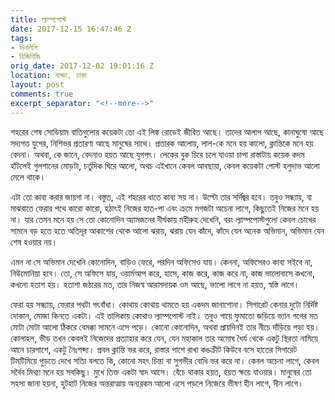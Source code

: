 ```yaml
---
title: ল্যাম্পপোস্ট
date: 2017-12-15 16:47:46 Z
tags:
- দিনলিপি
- হিজিবিজি
orig_date: 2017-12-02 19:01:16 Z
location: বাড্ডা, ঢাকা
layout: post
comments: true
excerpt_separator: "<!--more-->"
---
```


শহরের শেষ সোডিয়াম বাতিগুলোর কয়েকটা তো এই লিঙ্ক রোডেই জীবিত আছে। তাদের আলাপ আছে, কানাঘুষো আছে সদ্যগত যুগের, নিশিভর প্রতারণা আছে মানুষের সাথে। প্রতারক আলোয়, লাল-কে মনে হয় কালো, ক্লান্তিকে মনে হয় বেদনা। অথবা, কে জানে, বেদনাও হয়ত আছে যুগপৎ। লেকের বুক চিরে চলে যাওয়া চাপা রাস্তাটায় কয়েক কদম হাঁটলেই গুলশানের মোড়টা, চর্তুদিক ঘিরে আলো, অথচ এইখানে কেবল আবছায়া, কেবল কয়েকটা পোস্ট হলুদাভ আলো মেলে থাকে।
<!--more-->
এটা তো কাব্য করার জায়গা না। বস্তুত, এই শহরের ধাতে কাব্য সয় না। উল্টো তার সর্দিজ্বর হবে। তবুও সন্ধ্যায়, বা মাঝরাতে ফেরার পথে কারো কারো, হঠাৎই নিজের হাত-পা এবং ক্রমে মগজটা অচেনা লাগে, কিছুতেই নিজের মনে হয় না। যার তেমন মনে হয় সে তো কোনোদিন অ্যামজনের দীর্ঘকায় মহীরুহ দেখেনি, বরং ল্যাম্পপোস্টগুলো কেবল চোখের সামনে বড় হতে হতে অতিদূর আকাশের থেকে আলো ঝরায়, ঝরায় যেন কাঁদে, কাঁদে যেন অনেক অভিমান, অভিমান যেন শেষ হওয়ার নয়।

এমন না সে অভিমান দেখেনি কোনোদিন, বাড়িও ফেরে, পরদিন অফিসেও যায়। কেননা, অফিসেরও কাব্য সইবে না, নিউমোনিয়া হবে। তো, সে অফিসে যায়, ওয়ার্মআপ করে, হাসে, কাজ করে, কাজ করে না, কাজ ভালোবাসে কখনো, কখনো হতাশ হয়। হতাশা জঠরের মত, তার নিজস্ব আরামদায়ক ওম আছে, ভালো লাগে না হয়ত, স্বস্তি লাগে।

ফেরা হয় সন্ধ্যায়, ফেরার পথটা গৎবাঁধা। কোথায় কোথায় থামতে হয় একদম জানাশোনা। সিগারেট কেনার দুটো নির্দিষ্ট দোকান, মোজা কিনতে একটা। এই তালিকায় কোথাও ল্যাম্পপোস্ট নাই। তবুও গায়ে ফুমাতো জড়িয়ে ভ্যান গগের মত মোটা মোটা আলো ঠিকরে বেমক্কা সামনে এসে পড়ে। কোনো কোনোদিন, অথবা প্রায়দিনই তার নীচে দাঁড়িয়ে পড়া হয়। কোলাহল, ভীড় তখন কেবলই নিজেদের প্রত্যাহার করে যেন, যেন মহাকাল তার অমোঘ ধৈর্য থেকে একটু স্থিরতা নামিয়ে আনে চারপাশে, একটু নৈঃশব্দ্য। প্রবল ক্লান্তি ভর করে, রাস্তার পাশে রাখা কঙক্রীট কিউবে বসে হাতের সিগারেট টিমটিমিয়ে পুড়তে দেখে সত্যি বলতে কি, কোনো মহৎ চিন্তা বা সুগভীর বোধি ভর করে না। কেবল অচেনা লাগে, কেবল সর্বৈব মিথ্যা মনে হয় সবকিছু। মুখে তিক্ত একটা স্বাদ আসে। বেঁচে থাকার হয়ত, হয়ত ক্ষয়ে যাওয়ার। মানুষের তো সহসা জানা হয়না, হুটহাট নিজের অন্তরাত্মায় অন্যরকম আলো এসে পড়লে নিজেরে ভীষণ হীন লাগে, দীন লাগে।